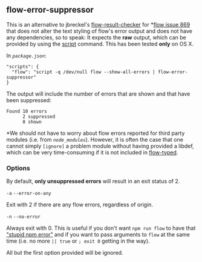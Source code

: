 ## flow-error-suppressor

This is an alternative to jbreckel's [flow-result-checker](https://github.com/jbreckel/flow-result-checker) for *[flow issue 869](https://github.com/facebook/flow/issues/869) that does not alter the text styling of flow's error output and does not have any dependencies, so to speak: It expects the **raw** output, which can be provided by using the [script](http://man7.org/linux/man-pages/man1/script.1.html) command. This has been tested **only** on OS X.

In _`package.json`_:
```
"scripts": {
  "flow": "script -q /dev/null flow --show-all-errors | flow-error-suppressor"
}
```

The output will include the number of errors that are shown and that have been suppressed:
```
Found 10 errors
      2 suppressed
      8 shown
```

\*We should not have to worry about flow errors reported for third party modules (i.e. from _`node_modules`_). However, it is often the case that one cannot simply `[ignore]` a problem module without having provided a libdef, which can be very time-consuming if it is not included in [flow-typed](https://github.com/flowtype/flow-typed).

### Options

By default, **only unsuppressed errors** will result in an exit status of 2.

`-a` `--error-on-any`

Exit with 2 if there are any flow errors, regardless of origin.

`-n` `--no-error`

Always exit with 0. This is useful if you don't want `npm run flow` to have that ["stupid npm error"](https://github.com/npm/npm/issues/6124) and if you want to pass arguments to `flow` at the same time (i.e. no more `|| true` or `; exit 0` getting in the way).

All but the first option provided will be ignored.
